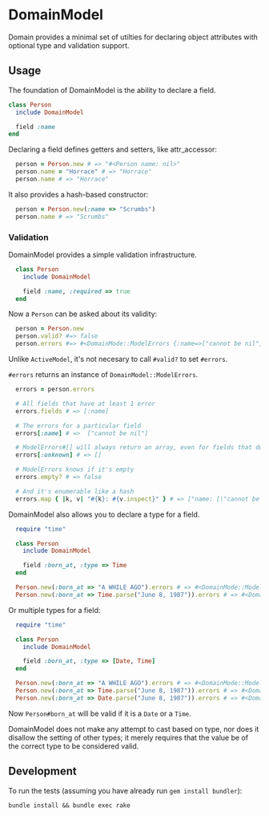 # DomainModel

Domain provides a minimal set of utilties for declaring object attributes with optional type and validation support.

## Usage

The foundation of DomainModel is the ability to declare a field.

```ruby
class Person
  include DomainModel

  field :name
end
```

Declaring a field defines getters and setters, like attr_accessor:

```ruby
  person = Person.new # => "#<Person name: nil>"
  person.name = "Horrace" # => "Horrace"
  person.name # => "Horrace"
```

It also provides a hash-based constructor:

```ruby
  person = Person.new(:name => "Scrumbs")
  person.name # => "Scrumbs"
```

### Validation

DomainModel provides a simple validation infrastructure.

```ruby
  class Person
    include DomainModel

    field :name, :required => true
  end
```

Now a `Person` can be asked about its validity:

```ruby
  person = Person.new
  person.valid? #=> false
  person.errors #=> #<DomainMode::ModelErrors {:name=>["cannot be nil"]}>
```

Unlike `ActiveModel`, it's not necesary to call `#valid?` to set `#errors`.

`#errors` returns an instance of `DomainModel::ModelErrors`.

```ruby
  errors = person.errors

  # All fields that have at least 1 error
  errors.fields # => [:name]

  # The errors for a particular field
  errors[:name] # =>  ["cannot be nil"]

  # ModelErrors#[] will always return an array, even for fields that don't have errors or don't exist.
  errors[:unknown] # => []

  # ModelErrors knows if it's empty
  errors.empty? # => false

  # And it's enumerable like a hash
  errors.map { |k, v| "#{k}: #{v.inspect}" } # => ["name: [\"cannot be nil\"]"]
```

DomainModel also allows you to declare a type for a field.

```ruby
  require "time"

  class Person
    include DomainModel

    field :born_at, :type => Time
  end

  Person.new(:born_at => "A WHILE AGO").errors # => #<DomainMode::ModelErrors {:born_at=>["is not an instance of Time (was String)"]}>
  Person.new(:born_at => Time.parse("June 8, 1987")).errors # => #<DomainMode::ModelErrors {}> 
```

Or multiple types for a field:

```ruby
  require "time"

  class Person
    include DomainModel

    field :born_at, :type => [Date, Time]
  end

  Person.new(:born_at => "A WHILE AGO").errors # => #<DomainMode::ModelErrors {:born_at=>["is not an instance of Time (was String)"]}>
  Person.new(:born_at => Time.parse("June 8, 1987")).errors # => #<DomainMode::ModelErrors {}> 
  Person.new(:born_at => Date.parse("June 8, 1987")).errors # => #<DomainMode::ModelErrors {}> 
```

Now `Person#born_at` will be valid if it  is a `Date` or a `Time`.


DomainModel does not make any attempt to cast based on type, nor does it disallow the setting of other types; it merely requires that the value be of the correct type to be considered valid.


## Development

To run the tests (assuming you have already run `gem install bundler`):

    bundle install && bundle exec rake

